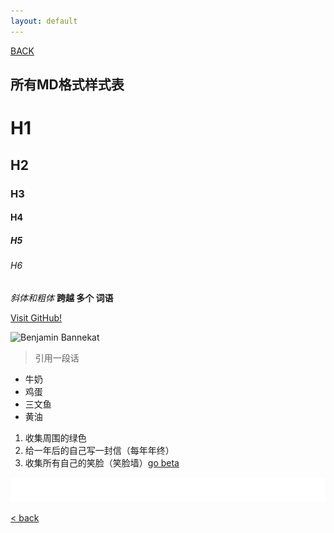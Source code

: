 ```yaml
---
layout: default
---
```


<div class="top">
  <div class="back">
    <a href="index.html">BACK</a>
  </div>
</div>

## 所有MD格式样式表

# H1
## H2
### H3
#### H4
##### H5
###### H6

_斜体和粗体_
**跨越 多个 词语**

[Visit GitHub!](www.github.com)

![Benjamin Bannekat](https://octodex.github.com/images/bannekat.png)

> 引用一段话

* 牛奶
* 鸡蛋
 * 三文鱼
* 黄油

1. 收集周围的绿色
2. 给一年后的自己写一封信（每年年终）
3. 收集所有自己的笑脸（笑脸墙）[go beta](smilewall)

![bg](assets/pic/empty.png)

[<   back](./)